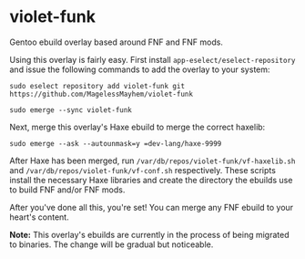 # violet-funk
Gentoo ebuild overlay based around FNF and FNF mods.

Using this overlay is fairly easy. First install `app-eselect/eselect-repository` and issue the following commands to add the overlay to your system:

`sudo eselect repository add violet-funk git https://github.com/MagelessMayhem/violet-funk`

`sudo emerge --sync violet-funk`

Next, merge this overlay's Haxe ebuild to merge the correct haxelib:

`sudo emerge --ask --autounmask=y =dev-lang/haxe-9999`

After Haxe has been merged, run `/var/db/repos/violet-funk/vf-haxelib.sh` and `/var/db/repos/violet-funk/vf-conf.sh` respectively. These scripts install the necessary Haxe libraries and create the directory the ebuilds use to build FNF and/or FNF mods.

After you've done all this, you're set! You can merge any FNF ebuild to your heart's content.

**Note:** This overlay's ebuilds are currently in the process of being migrated to binaries. The change will be gradual but noticeable.
